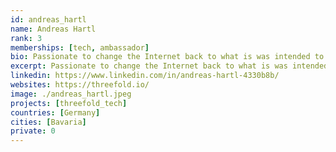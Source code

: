 ```yaml
---
id: andreas_hartl
name: Andreas Hartl
rank: 3
memberships: [tech, ambassador]
bio: Passionate to change the Internet back to what is was intended to be - unbiased and assessable for all everywhere independent of race, color and religion. Grateful to work in a team that strives to make that change happen. Gathered experience in various tech companies over the years being in charge of local and international business. Working with people, building trustful relationships and empowering people whenever possible is a big part of my values.
excerpt: Passionate to change the Internet back to what is was intended to be.
linkedin: https://www.linkedin.com/in/andreas-hartl-4330b8b/
websites: https://threefold.io/
image: ./andreas_hartl.jpeg
projects: [threefold_tech]
countries: [Germany]
cities: [Bavaria]
private: 0
---
```

